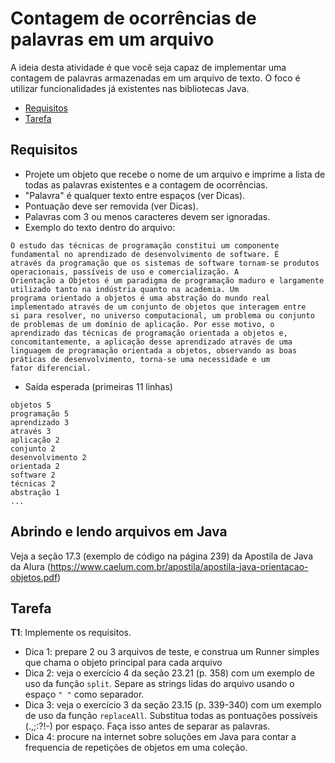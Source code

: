  # Contagem de ocorrências de palavras em um arquivo

A ideia desta atividade é que você seja capaz de implementar uma contagem de palavras armazenadas em um arquivo de texto. O foco é utilizar funcionalidades já existentes nas bibliotecas Java.

- [Requisitos](#requisitos)
- [Tarefa](#tarefa)

## Requisitos

- Projete um objeto que recebe o nome de um arquivo e imprime a lista de todas as palavras existentes e a contagem de ocorrências.
- "Palavra" é qualquer texto entre espaços (ver Dicas).
- Pontuação deve ser removida (ver Dicas).
- Palavras com 3 ou menos caracteres devem ser ignoradas.
- Exemplo do texto dentro do arquivo:
```
O estudo das técnicas de programação constitui um componente fundamental no aprendizado de desenvolvimento de software. É
através da programação que os sistemas de software tornam-se produtos operacionais, passíveis de uso e comercialização. A
Orientação a Objetos é um paradigma de programação maduro e largamente utilizado tanto na indústria quanto na academia. Um
programa orientado a objetos é uma abstração do mundo real implementado através de um conjunto de objetos que interagem entre
si para resolver, no universo computacional, um problema ou conjunto de problemas de um domínio de aplicação. Por esse motivo, o
aprendizado das técnicas de programação orientada a objetos e, concomitantemente, a aplicação desse aprendizado através de uma
linguagem de programação orientada a objetos, observando as boas práticas de desenvolvimento, torna-se uma necessidade e um
fator diferencial.
```
- Saída esperada (primeiras 11 linhas)
```
objetos 5
programação 5
aprendizado 3
através 3
aplicação 2
conjunto 2
desenvolvimento 2
orientada 2
software 2
técnicas 2
abstração 1
...
```

## Abrindo e lendo arquivos em Java 

Veja a seção 17.3 (exemplo de código na página 239) da Apostila de Java da Alura (https://www.caelum.com.br/apostila/apostila-java-orientacao-objetos.pdf)

## Tarefa

**T1**: Implemente os requisitos.

- Dica 1: prepare 2 ou 3 arquivos de teste, e construa um Runner simples que chama o objeto principal para cada arquivo
- Dica 2: veja o exercício 4 da seção 23.21 (p. 358) com um exemplo de uso da função `split`. Separe as strings lidas do arquivo usando o espaço `" "` como separador.
- Dica 3: veja o exercício 3 da seção 23.15 (p. 339-340) com um exemplo de uso da função `replaceAll`. Substitua todas as pontuações possíveis (.,;:?!-) por espaço. Faça isso antes de separar as palavras.
- Dica 4: procure na internet sobre soluções em Java para contar a frequencia de repetições de objetos em uma coleção.